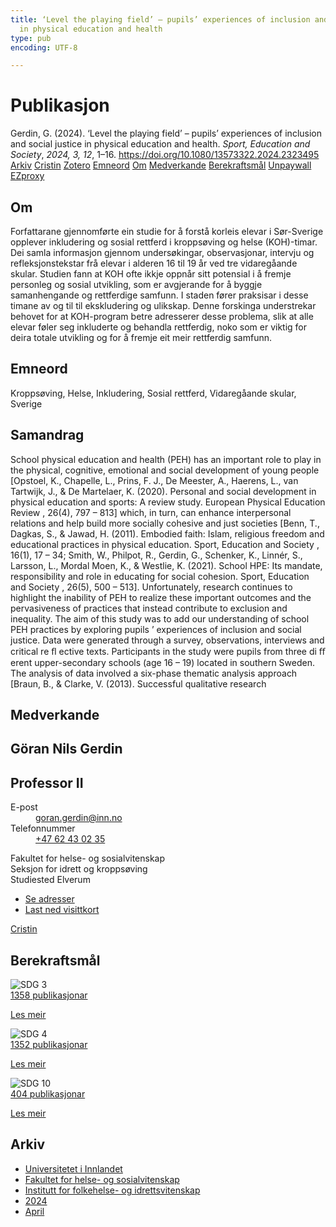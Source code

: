 ```yaml
---
title: ‘Level the playing field’ – pupils’ experiences of inclusion and social justice
  in physical education and health
type: pub
encoding: UTF-8

---
```

<h1>Publikasjon</h1>
<article id="csl-bib-container-P5RXW3L4" class="csl-bib-container">
  <div class="csl-bib-body"> <div class="csl-entry">Gerdin, G. (2024). ‘Level the playing field’ – pupils’ experiences of inclusion and social justice in physical education and health. <i>Sport, Education and Society</i>, <i>2024, 3, 12</i>, 1–16. <a href="https://doi.org/10.1080/13573322.2024.2323495">https://doi.org/10.1080/13573322.2024.2323495</a></div> </div>
  <div class="csl-bib-buttons">
    <a href="#taxonomy-article-P5RXW3L4" alt="archive" class="csl-bib-button">Arkiv</a>
    <a href="https://app.cristin.no/results/show.jsf?id=2259213" alt="Cristin" class="csl-bib-button">Cristin</a>
    <a href="http://zotero.org/groups/5881554/items/P5RXW3L4" alt="Zotero" class="csl-bib-button">Zotero</a>
    <a href="#keywords-article-P5RXW3L4" alt="keywords" class="csl-bib-button">Emneord</a>
    <a href="#about-article-P5RXW3L4" alt="about_pub" class="csl-bib-button">Om</a>
    <a href="#contributors-article-P5RXW3L4" alt="contributors" class="csl-bib-button">Medverkande</a>
    <a href="#sdg-article-P5RXW3L4" alt="sdg" class="csl-bib-button">Berekraftsmål</a>
    <a href="https://www.tandfonline.com/doi/pdf/10.1080/13573322.2024.2323495?needAccess=true" alt="Unpaywall" class="csl-bib-button">Unpaywall</a>
    <a href="https://www.tandfonline.com/doi/pdf/10.1080/13573322.2024.2323495?needAccess=true" alt="EZproxy" class="csl-bib-button">EZproxy</a>
  </div>
  <div id="csl-bib-meta-container-P5RXW3L4"></div>
</article>
<div id="csl-bib-meta-P5RXW3L4" class="csl-bib-meta">
  <article id="about-article-P5RXW3L4" class="about_pub-article">
    <h1>Om</h1>
    Forfattarane gjennomførte ein studie for å forstå korleis elevar i Sør-Sverige opplever inkludering og sosial rettferd i kroppsøving og helse (KOH)-timar. Dei samla informasjon gjennom undersøkingar, observasjonar, intervju og refleksjonstekstar frå elevar i alderen 16 til 19 år ved tre vidaregåande skular. Studien fann at KOH ofte ikkje oppnår sitt potensial i å fremje personleg og sosial utvikling, som er avgjerande for å byggje samanhengande og rettferdige samfunn. I staden fører praksisar i desse timane av og til til ekskludering og ulikskap. Denne forskinga understrekar behovet for at KOH-program betre adresserer desse problema, slik at alle elevar føler seg inkluderte og behandla rettferdig, noko som er viktig for deira totale utvikling og for å fremje eit meir rettferdig samfunn.
  </article>
  <article id="keywords-article-P5RXW3L4" class="keywords-article">
    <h1>Emneord</h1>
    Kroppsøving, Helse, Inkludering, Sosial rettferd, Vidaregåande skular, Sverige
  </article>
  <article id="abstract-article-P5RXW3L4" class="abstract-article">
    <h1>Samandrag</h1>
    School physical education and health (PEH) has an important role to play in the physical, cognitive, emotional and social development of young people [Opstoel, K., Chapelle, L., Prins, F. J., De Meester, A., Haerens, L., van Tartwijk, J., & De Martelaer, K. (2020). Personal and social development in physical education and sports: A review study. European Physical Education Review , 26(4), 797 – 813] which, in turn, can enhance interpersonal relations and help build more socially cohesive and just societies [Benn, T., Dagkas, S., & Jawad, H. (2011). Embodied faith: Islam, religious freedom and educational practices in physical education. Sport, Education and Society , 16(1), 17 – 34; Smith, W., Philpot, R., Gerdin, G., Schenker, K., Linnér, S., Larsson, L., Mordal Moen, K., & Westlie, K. (2021). School HPE: Its mandate, responsibility and role in educating for social cohesion. Sport, Education and Society , 26(5), 500 – 513]. Unfortunately, research continues to highlight the inability of PEH to realize these important outcomes and the pervasiveness of practices that instead contribute to exclusion and inequality. The aim of this study was to add our understanding of school PEH practices by exploring pupils ’ experiences of inclusion and social justice. Data were generated through a survey, observations, interviews and critical re ﬂ ective texts. Participants in the study were pupils from three di ﬀ erent upper-secondary schools (age 16 – 19) located in southern Sweden. The analysis of data involved a six-phase thematic analysis approach [Braun, B., & Clarke, V. (2013). Successful qualitative research
  </article>
  <article id="contributors-article-P5RXW3L4" class="contributors-article">
    <h1>Medverkande</h1>
    <div class="personas"> <div class="vrtx-hinn-person-card"> <div class="photo"> <i class="lar la-user-circle missing-person"></i> </div> <div class="info"> <hgroup><h1>Göran Nils Gerdin</h1> <h2>Professor II</h2> </hgroup><dl> <dt>E-post</dt> <dd> <a href="mailto:goran.gerdin@inn.no">goran.gerdin@inn.no</a> </dd> <dt>Telefonnummer</dt> <dd><a href="tel:+4762430235"> +47 62 43 02 35 </a></dd> </dl> <p> Fakultet for helse- og sosialvitenskap<br> Seksjon for idrett og kroppsøving<br> Studiested Elverum </p> <ul class="vrtx-hinn-links"> <li><a href="https://www.inn.no/finn-en-ansatt/goran-gerdin.html#vrtx-hinn-addresses">Se adresser</a></li> <li><a href="https://www.inn.no/finn-en-ansatt/goran-gerdin.html?vrtx=vcf">Last ned visittkort</a></li> </ul> </div> </div> <a href="https://app.cristin.no/persons/show.jsf?id=1768099" alt="Cristin URL" class="personas-cristin">Cristin</a> </div>
  </article>
  <article id="sdg-article-P5RXW3L4" class="sdg-article">
    <h1>Berekraftsmål</h1>
    <div class="sdg-container"><div id="sdg3" class="sdg">
        <img src="{{< params subfolder >}}images/sdg/sdg03_nn.png" class="image" alt="SDG 3">
        <div class="sdg-overlay">
          <a href="/nn/archive/?key=?sdg=3#archive" class="sdg-publication-count"><span>1358</span> publikasjonar</a>
          <p><a href="https://fn.no/om-fn/fns-baerekraftsmaal/god-helse-og-livskvalitet?lang=nno-NO" class="sdg-read-more">Les meir</a></p>
        </div>
      </div> <div id="sdg4" class="sdg">
        <img src="{{< params subfolder >}}images/sdg/sdg04_nn.png" class="image" alt="SDG 4">
        <div class="sdg-overlay">
          <a href="/nn/archive/?key=?sdg=4#archive" class="sdg-publication-count"><span>1352</span> publikasjonar</a>
          <p><a href="https://fn.no/om-fn/fns-baerekraftsmaal/god-utdanning?lang=nno-NO" class="sdg-read-more">Les meir</a></p>
        </div>
      </div> <div id="sdg10" class="sdg">
        <img src="{{< params subfolder >}}images/sdg/sdg10_nn.png" class="image" alt="SDG 10">
        <div class="sdg-overlay">
          <a href="/nn/archive/?key=?sdg=10#archive" class="sdg-publication-count"><span>404</span> publikasjonar</a>
          <p><a href="https://fn.no/om-fn/fns-baerekraftsmaal/mindre-ulikhet?lang=nno-NO" class="sdg-read-more">Les meir</a></p>
        </div>
      </div></div>
  </article>
  <article id="taxonomy-article-P5RXW3L4" class="taxonomy-article">
    <h1>Arkiv</h1>
    <ul>
      <li>
        <a href="/nn/archive/?key=3DCRN523">Universitetet i Innlandet</a>
      </li>
      <li>
        <a href="/nn/archive/?key=IDKFS3MX">Fakultet for helse- og sosialvitenskap</a>
      </li>
      <li>
        <a href="/nn/archive/?key=FJXE3Z8X">Institutt for folkehelse- og idrettsvitenskap</a>
      </li>
      <li>
        <a href="/nn/archive/?key=DLUBDP8T">2024</a>
      </li>
      <li>
        <a href="/nn/archive/?key=BENHGVQW">April</a>
      </li>
    </ul>
  </article>
</div>
